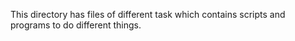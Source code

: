 This directory has files of different task which contains scripts and programs to do different things.
